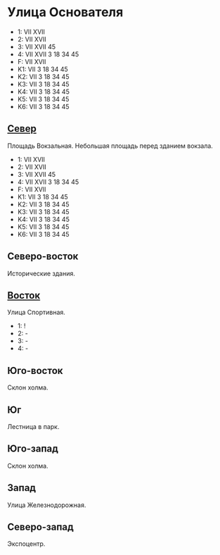 # Улица Основателя

* 1:    VII XVII
* 2:    VII XVII
* 3:    VII XVII    45
* 4:    VII XVII    3   18  34  45
* F:    VII XVII
* K1:   VII
        3   18  34  45
* K2:   VII
        3   18  34  45
* K3:   VII
        3   18  34  45
* K4:   VII
        3   18  34  45
* K5:   VII
        3   18  34  45
* K6:   VII
        3   18  34  45

## [Север](./500125.md)

Площадь Вокзальная.
Небольшая площадь перед зданием вокзала.

* 1:    VII XVII
* 2:    VII XVII
* 3:    VII XVII    45
* 4:    VII XVII    3   18  34  45
* F:    VII XVII
* K1:   VII
        3   18  34  45
* K2:   VII
        3   18  34  45
* K3:   VII
        3   18  34  45
* K4:   VII
        3   18  34  45
* K5:   VII
        3   18  34  45
* K6:   VII
        3   18  34  45

## Северо-восток

Исторические здания.

## [Восток](./510130.md)

Улица Спортивная.

* 1:    !
* 2:    -
* 3:    -
* 4:    -

## Юго-восток

Склон холма.

## Юг

Лестница в парк.

## Юго-запад

Склон холма.

## Запад

Улица Железнодорожная.

## Северо-запад

Экспоцентр.
